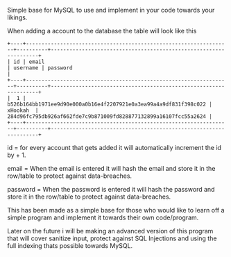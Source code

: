 Simple base for MySQL to use and implement in your code towards your likings.

When adding a account to the database the table will look like this

```mysql
+----+------------------------------------------------------------------+----------+------------------------------------------------------------------+
| id | email                                                            | username | password                                                         |
+----+------------------------------------------------------------------+----------+------------------------------------------------------------------+
|  1 | b526b164bb1971ee9d90e000a0b16e4f2207921e0a3ea99a4a9df831f398c022 | xHookah  | 284d96fc795db926af662fde7c9b871009fd828877132899a16107fcc55a2624 |
+----+------------------------------------------------------------------+----------+------------------------------------------------------------------+
```

 id = for every account that gets added it will automatically increment the id by + 1.
 
 email = When the email is entered it will hash the email and store it in the row/table to protect against data-breaches.
 
 password = When the password is entered it will hash the password and store it in the row/table to protect against data-breaches.
 
 This has been made as a simple base for those who would like to learn off a simple program and implement it towards their own code/program.
 
 Later on the future i will be making an advanced version of this program that will cover sanitize input, protect against SQL Injections and using the full indexing thats possible towards MySQL.
